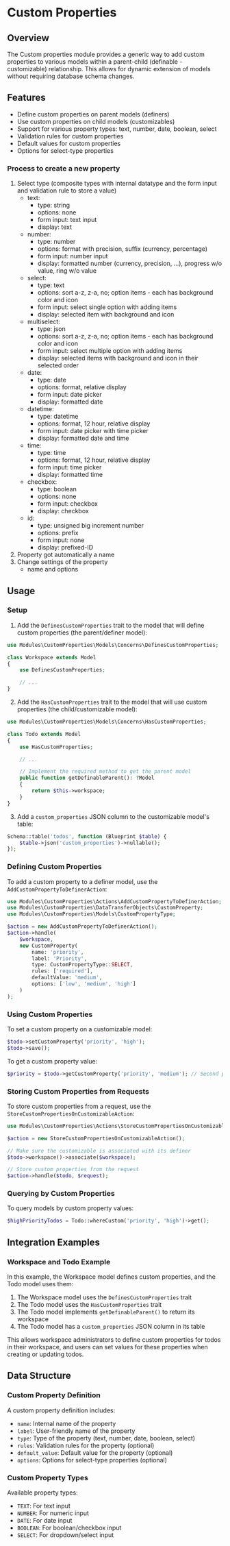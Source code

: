 # Custom Properties

## Overview

The Custom properties module provides a generic way to add custom properties to various models within a parent-child (definable - customizable) relationship. This allows for dynamic extension of models without requiring database schema changes.

## Features

- Define custom properties on parent models (definers)
- Use custom properties on child models (customizables)
- Support for various property types: text, number, date, boolean, select
- Validation rules for custom properties
- Default values for custom properties
- Options for select-type properties

### Process to create a new property

1. Select type (composite types with internal datatype and the form input and validation rule to store a value)
    - text:
      - type: string
      - options: none
      - form input: text input
      - display: text
    - number:
      - type: number
      - options: format with precision, suffix (currency, percentage)
      - form input: number input
      - display: formatted number (currency, precision, ...), progress w/o value, ring w/o value
    - select:
      - type: text
      - options: sort a-z, z-a, no; option items - each has background color and icon
      - form input: select single option with adding items
      - display: selected item with background and icon
    - multiselect:
      - type: json
      - options: sort a-z, z-a, no; option items - each has background color and icon
      - form input: select multiple option with adding items
      - display: selected items with background and icon in their selected order
    - date:
      - type: date
      - options: format, relative display
      - form input: date picker
      - display: formatted date
    - datetime:
      - type: datetime
      - options: format, 12 hour, relative display
      - form input: date picker with time picker
      - display: formatted date and time
    - time:
      - type: time
      - options: format, 12 hour, relative display
      - form input: time picker
      - display: formatted time
    - checkbox:
      - type: boolean
      - options: none
      - form input: checkbox
      - display: checkbox
    - id:
      - type: unsigned big increment number
      - options: prefix
      - form input: none
      - display: prefixed-ID
2. Property got automatically a name
3. Change settings of the property
   - name and options

## Usage

### Setup

1. Add the `DefinesCustomProperties` trait to the model that will define custom properties (the parent/definer model):

```php
use Modules\CustomProperties\Models\Concerns\DefinesCustomProperties;

class Workspace extends Model
{
    use DefinesCustomProperties;

    // ...
}
```

2. Add the `HasCustomProperties` trait to the model that will use custom properties (the child/customizable model):

```php
use Modules\CustomProperties\Models\Concerns\HasCustomProperties;

class Todo extends Model
{
    use HasCustomProperties;

    // ...

    // Implement the required method to get the parent model
    public function getDefinableParent(): ?Model
    {
        return $this->workspace;
    }
}
```

3. Add a `custom_properties` JSON column to the customizable model's table:

```php
Schema::table('todos', function (Blueprint $table) {
    $table->json('custom_properties')->nullable();
});
```

### Defining Custom Properties

To add a custom property to a definer model, use the `AddCustomPropertyToDefinerAction`:

```php
use Modules\CustomProperties\Actions\AddCustomPropertyToDefinerAction;
use Modules\CustomProperties\DataTransferObjects\CustomProperty;
use Modules\CustomProperties\Models\CustomPropertyType;

$action = new AddCustomPropertyToDefinerAction();
$action->handle(
    $workspace, 
    new CustomProperty(
        name: 'priority',
        label: 'Priority',
        type: CustomPropertyType::SELECT,
        rules: ['required'],
        defaultValue: 'medium',
        options: ['low', 'medium', 'high']
    )
);
```

### Using Custom Properties

To set a custom property on a customizable model:

```php
$todo->setCustomProperty('priority', 'high');
$todo->save();
```

To get a custom property value:

```php
$priority = $todo->getCustomProperty('priority', 'medium'); // Second parameter is the default value
```

### Storing Custom Properties from Requests

To store custom properties from a request, use the `StoreCustomPropertiesOnCustomizableAction`:

```php
use Modules\CustomProperties\Actions\StoreCustomPropertiesOnCustomizableAction;

$action = new StoreCustomPropertiesOnCustomizableAction();

// Make sure the customizable is associated with its definer
$todo->workspace()->associate($workspace);

// Store custom properties from the request
$action->handle($todo, $request);
```

### Querying by Custom Properties

To query models by custom property values:

```php
$highPriorityTodos = Todo::whereCustom('priority', 'high')->get();
```

## Integration Examples

### Workspace and Todo Example

In this example, the Workspace model defines custom properties, and the Todo model uses them:

1. The Workspace model uses the `DefinesCustomProperties` trait
2. The Todo model uses the `HasCustomProperties` trait
3. The Todo model implements `getDefinableParent()` to return its workspace
4. The Todo model has a `custom_properties` JSON column in its table

This allows workspace administrators to define custom properties for todos in their workspace, and users can set values for these properties when creating or updating todos.

## Data Structure

### Custom Property Definition

A custom property definition includes:

- `name`: Internal name of the property
- `label`: User-friendly name of the property
- `type`: Type of the property (text, number, date, boolean, select)
- `rules`: Validation rules for the property (optional)
- `default_value`: Default value for the property (optional)
- `options`: Options for select-type properties (optional)

### Custom Property Types

Available property types:

- `TEXT`: For text input
- `NUMBER`: For numeric input
- `DATE`: For date input
- `BOOLEAN`: For boolean/checkbox input
- `SELECT`: For dropdown/select input
